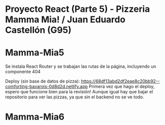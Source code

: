 # Proyecto React (Parte 5) - Pizzeria Mamma Mia! / Juan Eduardo Castellón (G95)
# Mamma-Mia5
Se instala React Router y se trabajan las rutas de la página, incluyendo un componente 404

Deploy (sin base de datos de pizza): https://68df13abd2df2eae8c20bb92--comforting-bavarois-0d8d2d.netlify.app
Primera vez que hago el deploy, espero que funcione bien para la revisión!
Aunque igual hay que bajar el repositorio para ver las pizzas, ya que sin el backend no se ve todo.
# Mamma-Mia6

